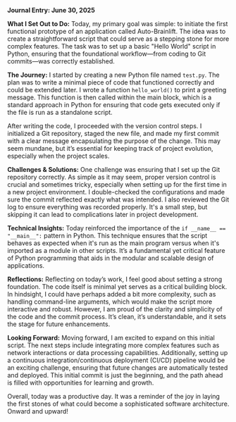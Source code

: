 **Journal Entry: June 30, 2025**

**What I Set Out to Do:**
Today, my primary goal was simple: to initiate the first functional prototype of an application called Auto-Brainlift. The idea was to create a straightforward script that could serve as a stepping stone for more complex features. The task was to set up a basic "Hello World" script in Python, ensuring that the foundational workflow—from coding to Git commits—was correctly established.

**The Journey:**
I started by creating a new Python file named `test.py`. The plan was to write a minimal piece of code that functioned correctly and could be extended later. I wrote a function `hello_world()` to print a greeting message. This function is then called within the main block, which is a standard approach in Python for ensuring that code gets executed only if the file is run as a standalone script. 

After writing the code, I proceeded with the version control steps. I initialized a Git repository, staged the new file, and made my first commit with a clear message encapsulating the purpose of the change. This may seem mundane, but it’s essential for keeping track of project evolution, especially when the project scales.

**Challenges & Solutions:**
One challenge was ensuring that I set up the Git repository correctly. As simple as it may seem, proper version control is crucial and sometimes tricky, especially when setting up for the first time in a new project environment. I double-checked the configurations and made sure the commit reflected exactly what was intended. I also reviewed the Git log to ensure everything was recorded properly. It's a small step, but skipping it can lead to complications later in project development.

**Technical Insights:**
Today reinforced the importance of the `if __name__ == "__main__":` pattern in Python. This technique ensures that the script behaves as expected when it's run as the main program versus when it's imported as a module in other scripts. It’s a fundamental yet critical feature of Python programming that aids in the modular and scalable design of applications.

**Reflections:**
Reflecting on today’s work, I feel good about setting a strong foundation. The code itself is minimal yet serves as a critical building block. In hindsight, I could have perhaps added a bit more complexity, such as handling command-line arguments, which would make the script more interactive and robust. However, I am proud of the clarity and simplicity of the code and the commit process. It’s clean, it’s understandable, and it sets the stage for future enhancements.

**Looking Forward:**
Moving forward, I am excited to expand on this initial script. The next steps include integrating more complex features such as network interactions or data processing capabilities. Additionally, setting up a continuous integration/continuous deployment (CI/CD) pipeline would be an exciting challenge, ensuring that future changes are automatically tested and deployed. This initial commit is just the beginning, and the path ahead is filled with opportunities for learning and growth.

Overall, today was a productive day. It was a reminder of the joy in laying the first stones of what could become a sophisticated software architecture. Onward and upward!